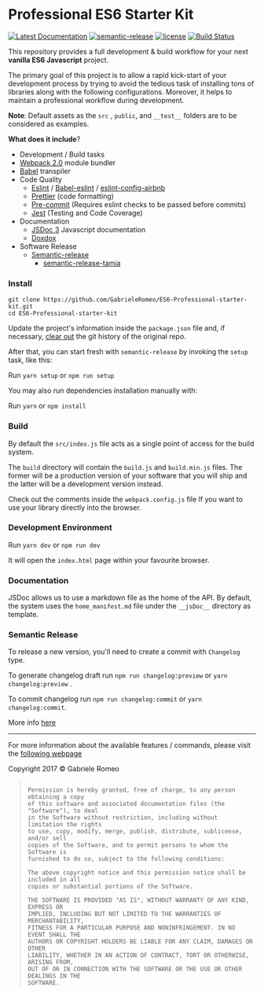 Professional ES6 Starter Kit
=====================

[![Latest Documentation](https://doxdox.org/images/badge-flat.svg)](https://doxdox.org/) [![semantic-release](https://img.shields.io/badge/%20%20%F0%9F%93%A6%F0%9F%9A%80-semantic--release-e10079.svg)](https://github.com/semantic-release/semantic-release) [![license](https://img.shields.io/github/license/mashape/apistatus.svg)]() [![Build Status](https://travis-ci.org/GabrieleRomeo/ES6-Professional-starter-kit.svg?branch=master)](https://travis-ci.org/GabrieleRomeo/ES6-Professional-starter-kit)

This repository provides a full development & build workflow for your next **vanilla ES6 Javascript** project.

The primary goal of this project is to allow a rapid kick-start of your development process by trying to avoid the tedious task of installing tons of libraries along with the following configurations. Moreover, it helps to maintain a professional workflow during development.



**Note**: Default assets as the `src` , `public`, and `__test__`  folders are to be considered as examples.



**What does it include**?

* Development / Build tasks
* [Webpack 2.0](https://webpack.github.io/) module bundler
* [Babel](https://babeljs.io/) transpiler
* Code Quality
  * [Eslint](http://eslint.org/) / [Babel-eslint](https://github.com/babel/babel-eslint) / [eslint-config-airbnb](https://www.npmjs.com/package/eslint-config-airbnb)
  * [Prettier](https://github.com/prettier/prettier) (code formatting)
  * [Pre-commit](https://github.com/observing/pre-commit) (Requires eslint checks to be passed before commits)
  * [Jest](http://facebook.github.io/jest/) (Testing and Code Coverage)
* Documentation
  * [JSDoc 3](http://usejsdoc.org/) Javascript documentation
  * [Doxdox](https://doxdox.org/) 
* Software Release
  * [Semantic-release](https://github.com/semantic-release/semantic-release)
    * [semantic-release-tamia](https://github.com/tamiadev/semantic-release-tamia)




### Install

```shell
git clone https://github.com/GabrieleRomeo/ES6-Professional-starter-kit.git
cd ES6-Professional-starter-kit
```



Update the project's information inside the `package.json` file and, if necessary, [clear out](https://gist.github.com/stephenhardy/5470814) the git history of the original repo.



After that, you can start fresh with `semantic-release` by invoking the `setup` task, like this:



Run `yarn setup` or `npm run setup` 



You may also run dependencies installation manually with:

Run `yarn` or `npm install` 





### Build

By default the `src/index.js` file acts as a single point of access for the build system.

The `build` directory will contain the `build.js` and `build.min.js` files. The former will be a production version of your software that you will ship and the latter will be a development version instead.



Check out the comments inside the  `webpack.config.js` file If you want to use your library directly into the browser.





### Development Environment

Run `yarn dev` or `npm run dev` 

 It will open the `index.html` page within your favourite browser. 



### Documentation

JSDoc allows us to use a markdown file as the home of the API. By default, the system uses the `home_manifest.md` file under the `__jsDoc__` directory as template.



### Semantic Release

To release a new version, you'll need to create a commit with `Changelog` type. 

To generate changelog draft run `npm run changelog:preview` or  `yarn changelog:preview` .

To commit changelog run `npm run changelog:commit` or  `yarn changelog:commit`.

More info [here](https://github.com/tamiadev/semantic-release-tamia)



----



For more information about the available features / commands, please visit the [following webpage](https://gabrieleromeo.github.io/ES6-Professional-starter-kit/)





Copyright 2017 © Gabriele Romeo

> ```
>
> Permission is hereby granted, free of charge, to any person obtaining a copy
> of this software and associated documentation files (the "Software"), to deal
> in the Software without restriction, including without limitation the rights
> to use, copy, modify, merge, publish, distribute, sublicense, and/or sell
> copies of the Software, and to permit persons to whom the Software is
> furnished to do so, subject to the following conditions:
>
> The above copyright notice and this permission notice shall be included in all
> copies or substantial portions of the Software.
>
> THE SOFTWARE IS PROVIDED "AS IS", WITHOUT WARRANTY OF ANY KIND, EXPRESS OR
> IMPLIED, INCLUDING BUT NOT LIMITED TO THE WARRANTIES OF MERCHANTABILITY,
> FITNESS FOR A PARTICULAR PURPOSE AND NONINFRINGEMENT. IN NO EVENT SHALL THE
> AUTHORS OR COPYRIGHT HOLDERS BE LIABLE FOR ANY CLAIM, DAMAGES OR OTHER
> LIABILITY, WHETHER IN AN ACTION OF CONTRACT, TORT OR OTHERWISE, ARISING FROM,
> OUT OF OR IN CONNECTION WITH THE SOFTWARE OR THE USE OR OTHER DEALINGS IN THE
> SOFTWARE.
> ```


